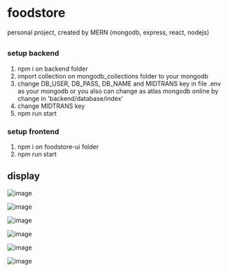 # foodstore
personal project, created by MERN (mongodb, express, react, nodejs)

##
### setup backend
1. npm i on backend folder
2. import collection on mongodb_collections folder to your mongodb
3. change DB_USER, DB_PASS, DB_NAME and MIDTRANS key in file .env as your mongodb or you also can change as atlas mongodb online by change in 'backend/database/index' 
4. change MIDTRANS key
4. npm run start

### setup frontend
1. npm i on foodstore-ui folder
2. npm run start

## display
![image](https://user-images.githubusercontent.com/50758780/148648303-c3db771e-9cf3-4d6c-81d6-017774e1bfd1.png)

![image](https://user-images.githubusercontent.com/50758780/182170279-7fa9bf9a-0f11-44e3-a120-fdd22a1e9a35.png)

![image](https://user-images.githubusercontent.com/50758780/182170503-15bd9c98-908f-4d03-812f-1c42223f04a0.png)

![image](https://user-images.githubusercontent.com/50758780/182170677-a4f0525a-b7b0-4524-8514-24289dfcc0aa.png)

![image](https://user-images.githubusercontent.com/50758780/182171491-dada27dd-7249-4f9c-9685-c6b196a8c971.png)

![image](https://user-images.githubusercontent.com/50758780/182171789-63d34428-30bd-4391-ba23-7f16b95ebc55.png)

